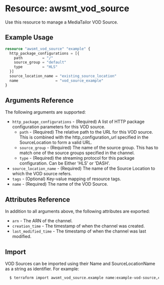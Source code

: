 # Resource: awsmt_vod_source

Use this resource to manage a MediaTailor VOD Source.

## Example Usage

```terraform
resource "awsmt_vod_source" "example" {
  http_package_configurations = [{
    path         = "/"
    source_group = "default"
    type         = "HLS"
  }]
  source_location_name = "existing_source_location"
  name                 = "vod_source_example"
}
```

## Arguments Reference

The following arguments are supported:

- `http_package_configurations` - (Required) A list of HTTP package configuration parameters for this VOD source.
  - `path` - (Required) The relative path to the URL for this VOD source. This is combined with the http_configuration_url specified in the SourceLocation to form a valid URL.
  - `source_group` - (Required) The name of the source group. This has to match one of the source groups specified in the channel.
  - `type` - (Required) the streaming protocol for this package configuration. Can be Either 'HLS' or 'DASH'.
- `source_location_name` - (Required) The name of the Source Location to which the VOD source refers.
- `tags` - (Optional) Key-value mapping of resource tags.
- `name` - (Required) The name of the VOD Source.

## Attributes Reference

In addition to all arguments above, the following attributes are exported:

- `arn` - The ARN of the channel.
- `creation_time` - The timestamp of when the channel was created.
- `last_modified_time` - The timestamp of when the channel was last modified.

## Import

VOD Sources can be imported using their Name and SourceLocationName as a string as identifier. For example:

```sh
  $ terraform import awsmt_vod_source.example name:example-vod-source,example-source-location
```
